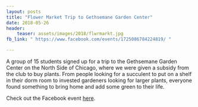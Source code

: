 ```yaml
---
layout: posts
title: "Flower Market Trip to Gethsemane Garden Center"
date: 2018-05-26
header:
    teaser: assets/images/2018/flwrmarkt.jpg
fb_link: " https://www.facebook.com/events/1725086784224819/ "

---
```

A group of 15 students signed up for a trip to the Gethsemane Garden Center on the North Side of Chicago, where we were given a subsidy from the club to buy plants. From people looking for a succulent to put on a shelf in their dorm room to invested gardeners looking for larger plants, everyone found something to bring home and add some green to their life.

Check out the Facebook event
<a href="https://www.facebook.com/events/1725086784224819/">here</a>.